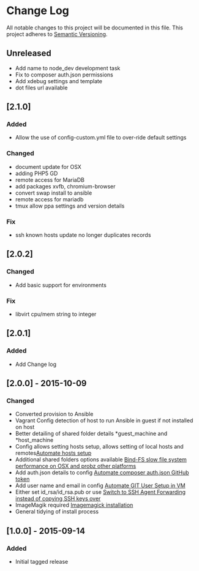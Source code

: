 # Change Log
All notable changes to this project will be documented in this file.
This project adheres to [Semantic Versioning](http://semver.org/).

## Unreleased
- Add name to node_dev development task
- Fix to composer auth.json permissions
- Add xdebug settings and template
- dot files url available

## [2.1.0]
### Added
- Allow the use of config-custom.yml file to over-ride default settings
### Changed
- document update for OSX
- adding PHP5 GD
- remote access for MariaDB
- add packages xvfb, chromium-browser
- convert swap install to ansible
- remote access for mariadb
- tmux allow ppa settings and version details
### Fix
- ssh known hosts update no longer duplicates records

## [2.0.2]
### Changed
- Add basic support for environments
### Fix
- libvirt cpu/mem string to integer

## [2.0.1]
### Added
- Add Change log

## [2.0.0] - 2015-10-09
### Changed
- Converted provision to Ansible
- Vagrant Config detection of host to run Ansible in guest if not installed on host
- Better detailing of shared folder details *guest_machine and *host_machine
- Config allows setting hosts setup, allows setting of local hosts and remotes[Automate hosts setup](http://104.236.178.120/container-boxes/vagrant-dev55/issues/13)
- Additional shared folders options available [Bind-FS slow file system performance on OSX and probz other platforms](http://104.236.178.120/container-boxes/vagrant-dev55/issues/8)
- Add auth.json details to config [Automate composer auth.json GitHub token](http://104.236.178.120/container-boxes/vagrant-dev55/issues/7)
- Add user name and email in config [Automate GIT User Setup in VM](http://104.236.178.120/container-boxes/vagrant-dev55/issues/6)
- Either set id_rsa/id_rsa.pub or use [Switch to SSH Agent Forwarding instead of copying SSH keys over](http://104.236.178.120/container-boxes/vagrant-dev55/issues/5)
- ImageMagik required [Imagemagick installation](http://104.236.178.120/container-boxes/vagrant-dev55/issues/3)
- General tidying of install process

## [1.0.0] - 2015-09-14
### Added
- Initial tagged release

